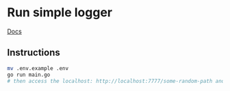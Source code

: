 # Run simple logger

[Docs](https://www.hyperdx.io/docs/install/golang)

## Instructions

```sh
mv .env.example .env
go run main.go
# then access the localhost: http://localhost:7777/some-random-path and check the logs

```
